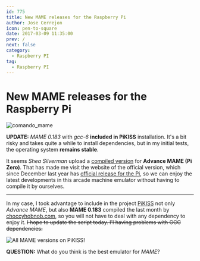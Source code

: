 ```yaml
---
id: 775
title: New MAME releases for the Raspberry Pi
author: Jose Cerrejon
icon: pen-to-square
date: 2017-03-09 11:35:00
prev: /
next: false
category:
  - Raspberry PI
tag:
  - Raspberry PI
---
```


# New MAME releases for the Raspberry Pi

![comando_mame](/images/2017/03/comando_mame.png)

**UPDATE:** *MAME 0.183* with *gcc-6* **included in PiKISS** installation. It's a bit risky and takes quite a while to install dependencies, but in my initial tests, the operating system **remains stable**.

It seems *Shea Silverman* upload a [compiled version](http://blog.sheasilverman.com/2017/03/advancemame-3-4-for-the-raspberry-pi-zero/) for **Advance MAME (Pi Zero)**. That has made me visit the website of the official version, which since December last year has [official release for the Pi](http://www.advancemame.it/download), so we can enjoy the latest developments in this arcade machine emulator without having to compile it by ourselves.

- - -
In my case, I took advantage to include in the project [PiKISS](https://github.com/jmcerrejon/PiKISS) not only *Advance MAME*, but also **MAME 0.183** compiled the last month by [choccyhobnob.com](http://choccyhobnob.com/mame-0-183-for-raspberry-pi-macos/), so you will not have to deal with any dependency to enjoy it. ~~I hope to update the script today. I'l having problems with GCC dependencies.~~

![All MAME versions on PiKISS!](/images/2017/03/mame_piKiss.png "All MAME versions on PiKISS!")

**QUESTION:** What do you think is the best emulator for *MAME*?
